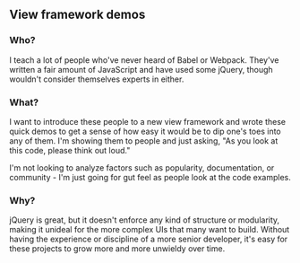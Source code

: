 ## View framework demos

### Who?

I teach a lot of people who've never heard of Babel or Webpack. They've written a fair amount of JavaScript and have used some jQuery, though wouldn't consider themselves experts in either.

### What?

I want to introduce these people to a new view framework and wrote these quick demos to get a sense of how easy it would be to dip one's toes into any of them. I'm showing them to people and just asking, "As you look at this code, please think out loud."

I'm not looking to analyze factors such as popularity, documentation, or community - I'm just going for gut feel as people look at the code examples.

### Why?

jQuery is great, but it doesn't enforce any kind of structure or modularity, making it unideal for the more complex UIs that many want to build. Without having the experience or discipline of a more senior developer, it's easy for these projects to grow more and more unwieldy over time.
